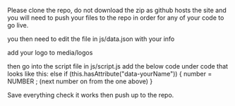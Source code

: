 Please clone the repo, do not download the zip as github hosts the site and you will need to push your files to the repo in order for any of your code to go live.


you then need to edit the file in js/data.json with your info

add your logo to media/logos

then go into the script file in js/script.js 
add the below code under code that looks like this:
else if (this.hasAttribute("data-yourName")) {
              number = NUMBER ; (next number on from the one above)
        }
        
Save everything check it works then push up to the repo.
